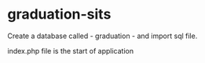 # graduation-sits

Create a database called - graduation - and import sql file.

index.php file is the start of application

